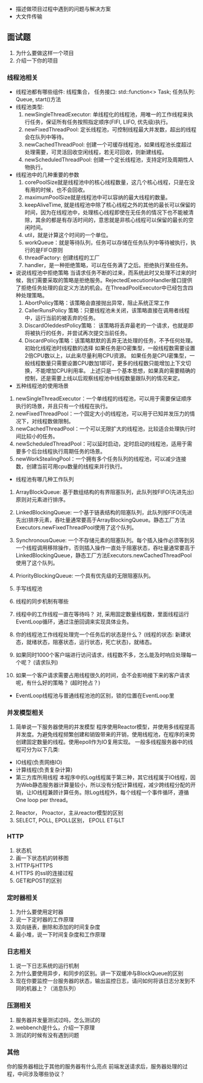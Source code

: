 - 描述做项目过程中遇到的问题与解决方案
- 大文件传输

## 面试题
1. 为什么要做这样一个项目
2. 介绍一下你的项目

### 线程池相关
- 线程池都有哪些组件: 
    线程集合， 任务接口: std::function<> Task; 任务队列: Queue, start()方法
- 线程池类型:
    1. newSingleThreadExecutor: 单线程化的线程池，用唯一的工作线程来执行任务，保证所有任务按照指定顺序(FIFI, LIFO, 优先级)执行。
    2. newFixedThreadPool: 定长线程池，可控制线程最大并发数，超出的线程会在队列中等待。
    3. newCachedThreadPool: 创建一个可缓存线程池，如果线程池长度超过处理需要，可灵活回收空闲线程，若无可回收，则新建线程。
    4. newScheduledThreadPool: 创建一个定长线程池，支持定时及周期性人物执行。
- 线程池中的几种重要的参数
    1. corePoolSize就是线程池中的核心线程数量，这几个核心线程，只是在没有用的时候，也不会回收。
    2. maximumPoolSize就是线程池中可以容纳的最大线程的数量。
    3. keepAliveTime, 就是线程池中除了核心线程之外的其他的最长可以保留的时间，因为在线程池中，处理核心线程即使在无任务的情况下也不能被清除，其余的都是有存活时间的，意思就是非核心线程可以保留的最长的空闲时间。
    4. util，就是计算这个时间的一个单位。
    5. workQueue：就是等待队列，任务可以存储在任务队列中等待被执行，执行的是FIFO原则
    6. threadFactory: 创建线程的工厂
    7. handler，是一种拒绝策略，可以在任务满了之后。拒绝执行某些任务。
- 说说线程池中拒绝策略
当请求任务不断的过来，而系统此时又处理不过来的时候，我们需要采取的策略是拒绝服务。RejectedExecutionHandler接口提供了拒绝任务处理的自定义方法的机会。在ThreadPoolExecutor中已经包含四种处理策略。
    1. AbortPolicy策略：该策略会直接抛出异常，阻止系统正常工作
    2. CallerRunsPolicy 策略：只要线程池未关闭，该策略直接在调用者线程中，运行当前的被丢弃的任务。
    3. DiscardOleddestPolicy策略： 该策略将丢弃最老的一个请求，也就是即将被执行的任务，并尝试再次提交当前任务。
    4. DiscardPolicy策略：该策略默默的丢弃无法处理的任务，不予任何处理。
初始化线程池时线程数的选择
如果任务是IO密集型，一般线程数需要设置2倍CPU数以上，以此来尽量利用CPU资源。
如果任务是CPU密集型，一般线程数量只需要设置CPU数加1即可，更多的线程数只能增加上下文切换，不能增加CPU利用率。
上述只是一个基本思想，如果真的需要精确的控制，还是需要上线以后观察线程池中线程数量跟队列的情况来定。    
- 五种线程池的使用场景

1. newSingleThreadExecutor：一个单线程的线程池，可以用于需要保证顺序执行的场景，并且只有一个线程在执行。
2. newFixedThreadPool：一个固定大小的线程池，可以用于已知并发压力的情况下，对线程数做限制。
3. newCachedThreadPool：一个可以无限扩大的线程池，比较适合处理执行时间比较小的任务。
4. newScheduledThreadPool：可以延时启动，定时启动的线程池，适用于需要多个后台线程执行周期任务的场景。
5. newWorkStealingPool：一个拥有多个任务队列的线程池，可以减少连接数，创建当前可用cpu数量的线程来并行执行。

- 线程池有哪几种工作队列
1. ArrayBlockQueue: 基于数组结构的有界阻塞队列，此队列按FIFO(先进先出)原则对元素进行排序。
2. LinkedBlockingQueue: 一个基于链表结构的阻塞队列，此队列按FIFO(先进先出)排序元素，吞吐量通常要高于ArrayBlockingQueue。静态工厂方法Executors.newFixedThreadPool使用了这个队列。
3. SynchronousQueue: 一个不存储元素的阻塞队列。每个插入操作必须等到另一个线程调用移除操作，否则插入操作一直处于阻塞状态，吞吐量通常要高于LinkedBlockingQueue，静态工厂方法Executors.newCachedThreadPool使用了这个队列。
4. PriorityBlockingQueue: 一个具有优先级的无限阻塞队列。


1. 手写线程池
2. 线程的同步机制有哪些
3. 线程中的工作线程一直在等待吗？ 对, 采用固定数量线程数，里面线程运行EventLoop循环，通过注册回调来实现具体业务。
4. 你的线程池工作线程处理完一个任务后的状态是什么？ (线程的状态: 新建状态，就绪状态，阻塞状态，运行状态，死亡状态)，就绪态。

5. 如果同时1000个客户端进行访问请求，线程数不多，怎么能及时响应处理每一个呢？ (请求队列)
6. 如果一个客户请求需要占用线程很久的时间，会不会影响接下来的客户请求呢，有什么好的策略？  (超时抢占？)

- EventLoop线程池与普通线程池池的区别，锁的位置在EventLoop里

### 并发模型相关
1. 简单说一下服务器使用的并发模型
程序使用Reactor模型，并使用多线程提高并发度。为避免线程频繁创建和销毁带来的开销，使用线程池，在程序的来势创建固定数量的线程。使用epoll作为IO复用实现。
一般多线程服务器中的线程可分为以下几类:
- IO线程(负责网络IO)
- 计算线程(负责复杂计算)
- 第三方库所用线程
本程序中的Log线程属于第三种，其它线程属于IO线程，因为Web静态服务器计算量较小，所以没有分配计算线程，减少跨线程分配的开销，让IO线程兼顾计算任务。除Log线程外，每个线程一个事件循环，遵循One loop per thread。


2. Reactor， Proactor，主从reactor模型的区别
3. SELECT, POLL, EPOLL区别， EPOLL ET与LT

### HTTP
1. 状态机
2. 画一下状态机的转移图
3. HTTP与HTTPS
4. HTTPS 的ssl的连接过程
5. GET和POST的区别

### 定时器相关
1. 为什么要使用定时器
2. 说一下定时器的工作原理
3. 双向链表，删除和添加的时间复杂度
4. 最小堆，说一下时间复杂度和工作原理

### 日志相关
1. 说一下日志系统的运行机制
2. 为什么要使用异步，和同步的区别。讲一下双缓冲与BlockQueue的区别
3. 现在你要监控一台服务器的状态，输出监控日志，请问如何将该日志分发到不同的机器上？（消息队列）

### 压测相关
1. 服务器并发量测试过吗，怎么测试的
2. webbench是什么，介绍一下原理
3. 测试的时候有没有遇到问题


### 其他
你的服务器相比于其他的服务器有什么亮点
前端发送请求后，服务器处理的过程，中间涉及哪些协议？